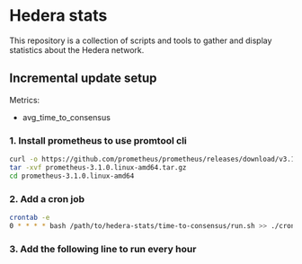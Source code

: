 # Hedera stats

This repository is a collection of scripts and tools to gather and display statistics about the
Hedera network.


## Incremental update setup

Metrics:
- avg\_time\_to\_consensus

### 1. Install prometheus to use promtool cli

```bash
curl -o https://github.com/prometheus/prometheus/releases/download/v3.1.0/prometheus-3.1.0.linux-amd64.tar.gz
tar -xvf prometheus-3.1.0.linux-amd64.tar.gz
cd prometheus-3.1.0.linux-amd64
```

### 2. Add a cron job

```bash
crontab -e
0 * * * * bash /path/to/hedera-stats/time-to-consensus/run.sh >> ./cron.log 2>&1
```

### 3. Add the following line to run every hour

```bash
```
